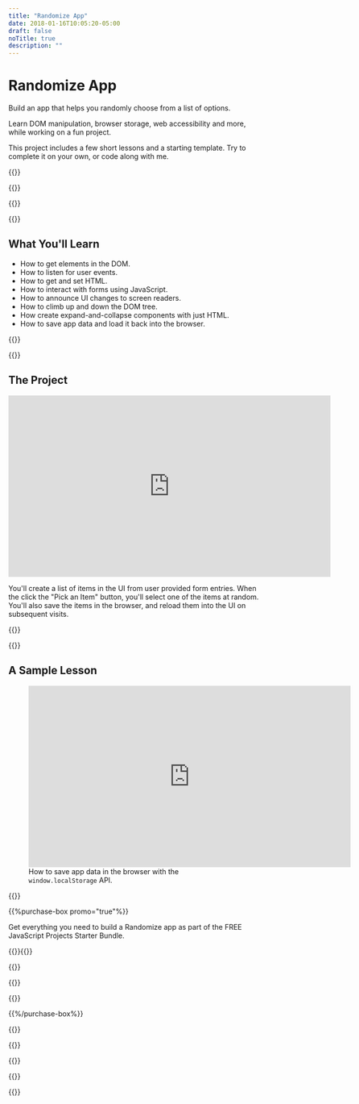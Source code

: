 ```yaml
---
title: "Randomize App"
date: 2018-01-16T10:05:20-05:00
draft: false
noTitle: true
description: ""
---
```


<h1 class="no-padding-top no-margin-bottom h5 text-sans">Randomize App</h1>
<p><span class="text-xlarge text-serif">Build an app that helps you randomly choose from a list of options.</span></p>

<span class="text-large">Learn DOM manipulation, browser storage, web accessibility and more, while working on a fun project.</span>

This project includes a few short lessons and a starting template. Try to complete it on your own, or code along with me.

{{<cta for="project">}}

<div class="padding-bottom-small">{{<pricing-link>}}</div>

{{<used-by>}}

{{<how-it-works>}}

## What You'll Learn

- How to get elements in the DOM.
- How to listen for user events.
- How to get and set HTML.
- How to interact with forms using JavaScript.
- How to announce UI changes to screen readers.
- How to climb up and down the DOM tree.
- How create expand-and-collapse components with just HTML.
- How to save app data and load it back into the browser.

{{<formats>}}

{{<testimonial-group group="learn">}}

## The Project

<iframe src="https://player.vimeo.com/video/681935519?h=e8ddddff0e&loop=1" width="640" height="360" frameborder="0" allow="autoplay; fullscreen; picture-in-picture" allowfullscreen></iframe>

You'll create a list of items in the UI from user provided form entries. When the click the "Pick an Item" button, you'll select one of the items at random. You'll also save the items in the browser, and reload them into the UI on subsequent visits.

{{<pricing-link>}}

<!-- {{<bonuses promo="true">}}

{{<pricing-link>}}

{{<testimonial-group group="slack">}} -->

{{<skills>}}

## A Sample Lesson

<figure>
	<iframe class="no-margin-bottom" src="https://player.vimeo.com/video/529144371?h=05100d7123" width="640" height="360" frameborder="0" allow="autoplay; fullscreen; picture-in-picture" allowfullscreen></iframe>
	<figcaption>How to save app data in the browser with the <code>window.localStorage</code> API.</figcaption>
</figure>

{{<cta for="bio">}}

{{%purchase-box promo="true"%}}

Get everything you need to build a Randomize app as part of the FREE JavaScript Projects Starter Bundle.

{{<purchase-summary>}}{{</purchase-summary>}}

{{<cta for="guide-buy">}}

{{<purchase-link product="starter">}}

{{<sales-numbers>}}

{{%/purchase-box%}}

{{<testimonial-group group="purchase">}}

{{<faq>}}

{{<pricing-link>}}

{{<testimonial-group group="faq">}}

{{<not-ready-yet>}}
